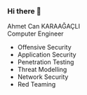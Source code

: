 ### Hi there 👋

Ahmet Can KARAAĞAÇLI  
Computer Engineer

- Offensive Security
- Application Security
- Penetration Testing
- Threat Modelling
- Network Security
- Red Teaming



<!--
**ahmtcnn/ahmtcnn** is a ✨ _special_ ✨ repository because its `README.md` (this file) appears on your GitHub profile.

Here are some ideas to get you started:

- 🔭 I’m currently working on ...
- 🌱 I’m currently learning ...
- 👯 I’m looking to collaborate on ...
- 🤔 I’m looking for help with ...
- 💬 Ask me about ...
- 📫 How to reach me: ...
- 😄 Pronouns: ...
- ⚡ Fun fact: ...
-->
